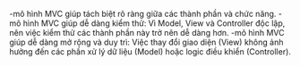 -mô hình MVC giúp tách biệt rõ ràng giữa các thành phần và chức năng.
-mô hình MVC giúp dễ dàng kiểm thử: Vì Model, View và Controller độc lập, nên việc kiểm thử các thành phần này trở nên dễ dàng hơn.
-mô hình MVC giúp dễ dàng mở rộng và duy trì: Việc thay đổi giao diện (View) không ảnh hưởng đến các phần xử lý dữ liệu (Model) hoặc logic điều khiển (Controller).